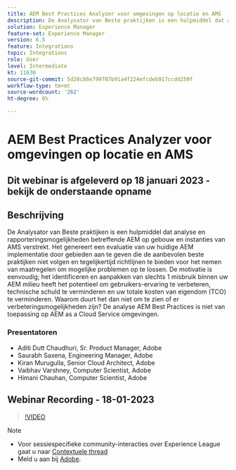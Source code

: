 ```yaml
---
title: AEM Best Practices Analyzer voor omgevingen op locatie en AMS
description: De Analysator van Beste praktijken is een hulpmiddel dat analyse en rapporteringsmogelijkheden betreffende een AEM op gebouw en instanties van AMS verstrekt. Het genereert een evaluatie van uw huidige AEM implementatie door gebieden aan te geven die de aanbevolen beste praktijken niet volgen en tegelijkertijd richtlijnen te bieden voor het nemen van maatregelen om mogelijke problemen op te lossen.
solution: Experience Manager
feature-set: Experience Manager
version: 6.5
feature: Integrations
topic: Integrations
role: User
level: Intermediate
kt: 11630
source-git-commit: 5d20c88e799787b91a4f224efcdeb917ccdd259f
workflow-type: tm+mt
source-wordcount: '262'
ht-degree: 0%

---
```


# AEM Best Practices Analyzer voor omgevingen op locatie en AMS

## Dit webinar is afgeleverd op 18 januari 2023 - bekijk de onderstaande opname

## Beschrijving

De Analysator van Beste praktijken is een hulpmiddel dat analyse en rapporteringsmogelijkheden betreffende AEM op gebouw en instanties van AMS verstrekt. Het genereert een evaluatie van uw huidige AEM implementatie door gebieden aan te geven die de aanbevolen beste praktijken niet volgen en tegelijkertijd richtlijnen te bieden voor het nemen van maatregelen om mogelijke problemen op te lossen. De motivatie is eenvoudig; het identificeren en aanpakken van slechts 1 misbruik binnen uw AEM milieu heeft het potentieel om gebruikers-ervaring te verbeteren, technische schuld te verminderen en uw totale kosten van eigendom (TCO) te verminderen. Waarom duurt het dan niet om te zien of er verbeteringsmogelijkheden zijn?
De analyse AEM Best Practices is niet van toepassing op AEM as a Cloud Service omgevingen.

### Presentatoren

* Aditi Dutt Chaudhuri, Sr. Product Manager, Adobe
* Saurabh Saxena, Engineering Manager, Adobe
* Kiran Murugulla, Senior Cloud Architect, Adobe
* Vaibhav Varshney, Computer Scientist, Adobe
* Himani Chauhan, Computer Scientist, Adobe

## Webinar Recording - 18-01-2023

>[!VIDEO](https://video.tv.adobe.com/v/3413364/)

>[!NOTE]
>
>* Voor sessiespecifieke community-interacties over Experience League gaat u naar [Contextuele thread](https://bit.ly/3Z6AyM1)
>* Meld u aan bij [Adobe](https://aem-augs.adobe.com/).

